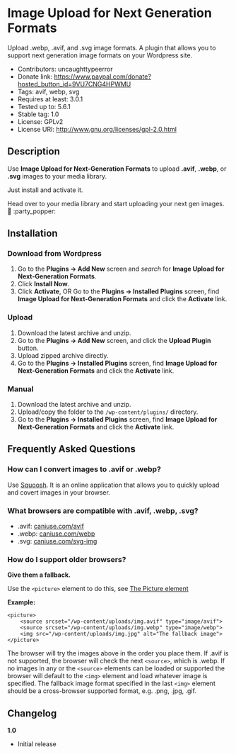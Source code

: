 # Image Upload for Next Generation Formats

Upload .webp, .avif, and .svg image formats. A plugin that allows you to support next generation image formats on your Wordpress site.

- Contributors: uncaughttypeerror
- Donate link: https://www.paypal.com/donate?hosted_button_id=9VU7CNG4HPWMU
- Tags: avif, webp, svg
- Requires at least: 3.0.1
- Tested up to: 5.6.1
- Stable tag: 1.0
- License: GPLv2
- License URI: http://www.gnu.org/licenses/gpl-2.0.html

## Description

Use **Image Upload for Next-Generation Formats** to upload **.avif**, **.webp**, or **.svg** images to your media library.

Just install and activate it.

Head over to your media library and start uploading your next gen images. :raised_hands: :party_popper:

## Installation

### Download from Wordpress

1. Go to the **Plugins -> Add New** screen and _search_ for **Image Upload for Next-Generation Formats**.
2. Click **Install Now**.
3. Click **Activate**, OR Go to the **Plugins -> Installed Plugins** screen, find **Image Upload for Next-Generation Formats** and click the **Activate** link.

### Upload

1. Download the latest archive and unzip.
1. Go to the **Plugins -> Add New** screen, and click the **Upload Plugin** button.
1. Upload zipped archive directly.
1. Go to the **Plugins -> Installed Plugins** screen, find **Image Upload for Next-Generation Formats** and click the **Activate** link.

### Manual

1. Download the latest archive and unzip.
2. Upload/copy the folder to the `/wp-content/plugins/` directory.
3. Go to the **Plugins -> Installed Plugins** screen, find **Image Upload for Next-Generation Formats** and click the **Activate** link.

## Frequently Asked Questions

### How can I convert images to .avif or .webp?

Use [Squoosh](https://squoosh.app/ 'Squoosh'). It is an online application that allows you to quickly upload and covert images in your browser.

### What browsers are compatible with .avif, .webp, .svg?

- .avif: [caniuse.com/avif](https://caniuse.com/avif 'Can I use avif?')
- .webp: [caniuse.com/webp](https://caniuse.com/webp 'Can I use webp?')
- .svg: [caniuse.com/svg-img](https://caniuse.com/svg-img 'Can I use svg?')

### How do I support older browsers?

**Give them a fallback.**

Use the `<picture>` element to do this, see [The Picture element](https://developer.mozilla.org/en-US/docs/Web/HTML/Element/picture 'The Picture element - MDN')

**Example:**

    <picture>
        <source srcset="/wp-content/uploads/img.avif" type="image/avif">
        <source srcset="/wp-content/uploads/img.webp" type="image/webp">
        <img src="/wp-content/uploads/img.jpg" alt="The fallback image">
    </picture>

The browser will try the images above in the order you place them.
If .avif is not supported, the browser will check the next `<source>`, which is .webp.
If no images in any or the `<source>` elements can be loaded or supported the browser will default to the `<img>` element and load whatever image is specified.
The fallback image format specified in the last `<img>` element should be a cross-browser supported format, e.g. .png, .jpg, .gif.

## Changelog

**1.0**

- Initial release
